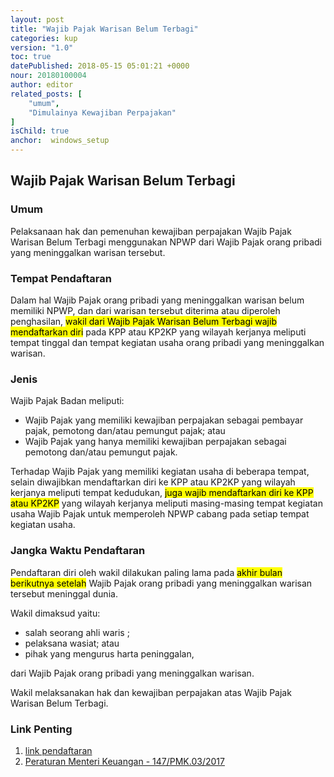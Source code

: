 ```yaml
---
layout: post
title: "Wajib Pajak Warisan Belum Terbagi"
categories: kup
version: "1.0"
toc: true
datePublished: 2018-05-15 05:01:21 +0000
nour: 20180100004
author: editor
related_posts: [
    "umum", 
    "Dimulainya Kewajiban Perpajakan"
]
isChild: true
anchor:  windows_setup
---
```

## Wajib Pajak Warisan Belum Terbagi

### Umum

Pelaksanaan hak dan pemenuhan kewajiban perpajakan Wajib Pajak Warisan Belum Terbagi menggunakan NPWP dari Wajib Pajak orang pribadi yang meninggalkan warisan tersebut.

### Tempat Pendaftaran

Dalam hal Wajib Pajak orang pribadi yang meninggalkan warisan  belum memiliki NPWP, dan dari warisan tersebut diterima atau diperoleh penghasilan, <mark>wakil dari Wajib Pajak Warisan Belum Terbagi wajib mendaftarkan diri</mark> pada KPP atau KP2KP yang wilayah kerjanya meliputi tempat tinggal dan tempat kegiatan usaha orang pribadi yang meninggalkan warisan.

### Jenis 
Wajib Pajak Badan meliputi:
- Wajib Pajak yang memiliki kewajiban perpajakan sebagai pembayar pajak, pemotong dan/atau pemungut pajak; atau
- Wajib Pajak yang hanya memiliki kewajiban perpajakan sebagai pemotong dan/atau pemungut pajak.

Terhadap Wajib Pajak yang memiliki kegiatan usaha di beberapa tempat, selain diwajibkan mendaftarkan diri ke KPP atau KP2KP yang wilayah kerjanya meliputi tempat kedudukan, <mark>juga wajib mendaftarkan diri ke KPP atau KP2KP</mark> yang wilayah kerjanya meliputi masing-masing tempat kegiatan usaha Wajib Pajak untuk memperoleh NPWP cabang pada setiap tempat kegiatan usaha.

### Jangka Waktu Pendaftaran	
Pendaftaran diri oleh wakil dilakukan paling lama pada <mark>akhir bulan berikutnya setelah</mark> Wajib Pajak orang pribadi yang meninggalkan warisan tersebut meninggal dunia.

Wakil dimaksud yaitu:
* salah seorang ahli waris ;
* pelaksana wasiat; atau
* pihak yang mengurus harta peninggalan,
 	 	 	
dari Wajib Pajak orang pribadi yang meninggalkan warisan.

Wakil melaksanakan hak dan kewajiban perpajakan atas Wajib Pajak Warisan Belum Terbagi.

### Link Penting 
1. [link pendaftaran](https://ereg.pajak.go.id/)
2. [Peraturan Menteri Keuangan - 147/PMK.03/2017](http://www.ortax.org/ortax/?mod=aturan&id_topik=&id_jenis=&p_tgl=tahun&tahun=2017&nomor=147&q=&q_do=macth&hlm=1&page=show&id=16360)